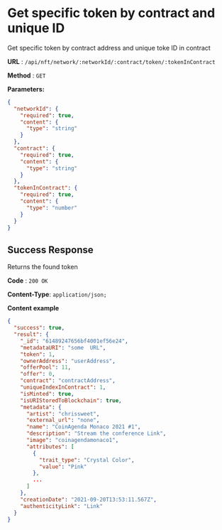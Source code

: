 # Get specific token by contract and unique ID

Get specific token by contract address and unique toke ID in contract

**URL** : `/api/nft/network/:networkId/:contract/token/:tokenInContract`

**Method** : `GET`

**Parameters:**

```json
{
  "networkId": {
    "required": true,
    "content": {
      "type": "string"
    }
  },
  "contract": {
    "required": true,
    "content": {
      "type": "string"
    }
  },
  "tokenInContract": {
    "required": true,
    "content": {
      "type": "number"
    }
  }
}
```

## Success Response

Returns the found token

**Code** : `200 OK`

**Content-Type**: `application/json;`

**Content example**

```json
{
  "success": true,
  "result": {
    "_id": "61489247656bf4001ef56e24",
    "metadataURI": "some  URL",
    "token": 1,
    "ownerAddress": "userAddress",
    "offerPool": 11,
    "offer": 0,
    "contract": "contractAddress",
    "uniqueIndexInContract": 1,
    "isMinted": true,
    "isURIStoredToBlockchain": true,
    "metadata": {
      "artist": "chrissweet",
      "external_url": "none",
      "name": "CoinAgenda Monaco 2021 #1",
      "description": "Stream the conference Link",
      "image": "coinagendamonaco1",
      "attributes": [
        {
          "trait_type": "Crystal Color",
          "value": "Pink"
        },
        ...
      ]
    },
    "creationDate": "2021-09-20T13:53:11.567Z",
    "authenticityLink": "Link"
  }
}
```
